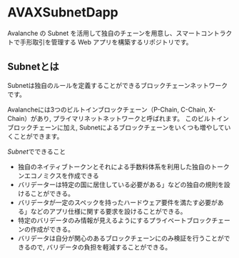 # AVAXSubnetDapp
Avalanche の Subnet を活用して独自のチェーンを用意し、スマートコントラクトで手形取引を管理する Web アプリを構築するリポジトリです。

## Subnetとは

Subnetは独自のルールを定義することができるブロックチェーンネットワークです。  

Avalancheには3つのビルトインブロックチェーン（P-Chain, C-Chain, X-Chain）があり, プライマリネットネットワークと呼ばれます。
このビルトインブロックチェーンに加え, Subnetによるブロックチェーンをいくつも増やしていくことができます。  

*Subnet*でできること

- 独自のネイティブトークンとそれによる手数料体系を利用した独自のトークンエコノミクスを作成できる
- バリデーターは特定の国に居住している必要がある」などの独自の規則を設けることができる。
- バリデータが一定のスペックを持ったハードウェア要件を満たす必要がある」などのアプリ仕様に関する要求を設けることができる。
- 特定のバリデータのみ情報が見えるようにするプライベートブロックチェーンの作成ができる。
- バリデータは自分が関心のあるブロックチェーンにのみ検証を行うことができるので, バリデータの負担を軽減することができる。

